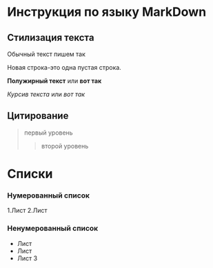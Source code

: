 # Инструкция по языку MarkDown
## Стилизация текста
Обычный текст пишем так

Новая строка-это одна пустая строка.

**Полужирный текст** или __вот так__

*Курсив текста* или _вот так_

## Цитирование
>первый уровень
>>второй уровень

# Списки
### Нумерованный список
1.Лист
2.Лист
### Ненумерованный список
* Лист
* Лист
* Лист 3
